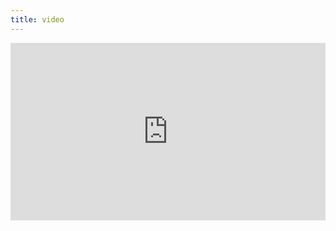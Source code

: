 ```yaml
---
title: video
---
```


<div style="padding:56.25% 0 0 0;position:relative;"><iframe src="https://player.vimeo.com/video/399171633?byline=0&portrait=0" style="position:absolute;top:0;left:0;width:100%;height:100%;" frameborder="0" allow="autoplay; fullscreen" allowfullscreen></iframe></div><script src="https://player.vimeo.com/api/player.js"></script>
